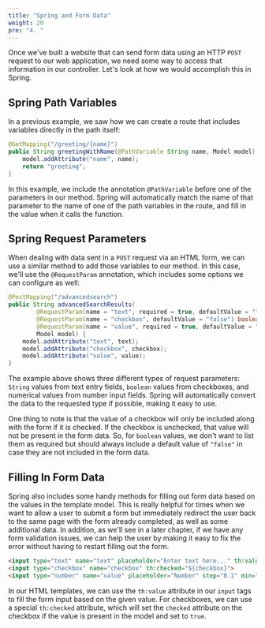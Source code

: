 ```yaml
---
title: "Spring and Form Data"
weight: 20
pre: "4. "
---
```


Once we've built a website that can send form data using an HTTP `POST` request to our web application, we need some way to access that information in our controller. Let's look at how we would accomplish this in Spring.

## Spring Path Variables

In a previous example, we saw how we can create a route that includes variables directly in the path itself:

```java
@GetMapping("/greeting/{name}")
public String greetingWithName(@PathVariable String name, Model model) {
    model.addAttribute("name", name);
    return "greeting";
}
```

In this example, we include the annotation `@PathVariable` before one of the parameters in our method. Spring will automatically match the name of that parameter to the name of one of the path variables in the route, and fill in the value when it calls the function.

## Spring Request Parameters

When dealing with data sent in a `POST` request via an HTML form, we can use a similar method to add those variables to our method. In this case, we'll use the `@RequestParam` annotation, which includes some options we can configure as well:

```java
@PostMapping("/advancedsearch")
public String advancedSearchResults(
        @RequestParam(name = "text", required = true, defaultValue = "") String text,
        @RequestParam(name = "checkbox", defaultValue = "false") boolean checkbox,
        @RequestParam(name = "value", required = true, defaultValue = "-1") double value,
        Model model) {
    model.addAttribute("text", text);
    model.addAttribute("checkbox", checkbox);
    model.addAttribute("value", value);
}
```

The example above shows three different types of request parameters: `String` values from text entry fields, `boolean` values from checkboxes, and numerical values from number input fields. Spring will automatically convert the data to the requested type if possible, making it easy to use.

One thing to note is that the value of a checkbox will only be included along with the form if it is checked. If the checkbox is unchecked, that value will not be present in the form data. So, for `boolean` values, we don't want to list them as required but should always include a default value of `"false"` in case they are not included in the form data. 

## Filling In Form Data

Spring also includes some handy methods for filling out form data based on the values in the template model. This is really helpful for times when we want to allow a user to submit a form but immediately redirect the user back to the same page with the form already completed, as well as some additional data. In addition, as we'll see in a later chapter, if we have any form validation issues, we can help the user by making it easy to fix the error without having to restart filling out the form.

```html
<input type="text" name="text" placeholder="Enter text here..." th:value="${text}">
<input type="checkbox" name="checkbox" th:checked="${checkbox}">
<input type="number" name="value" placeholder="Number" step="0.1" min="0" max="10" th:value="${value}">
```

In our HTML templates, we can use the `th:value` attribute in our `input` tags to fill the form input based on the given value. For checkboxes, we can use a special `th:checked` attribute, which will set the `checked` attribute on the checkbox if the value is present in the model and set to `true`.
